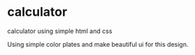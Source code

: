 # calculator
calculator using simple html and css


Using simple color plates and make beautiful ui for this design.
